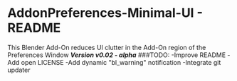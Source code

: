 # AddonPreferences-Minimal-UI - README
This Blender Add-On reduces UI clutter in the Add-On region of the Preferences Window
***Version v0.02 - alpha***
###TODO:
-Improve README
-Add open LICENSE
-Add dynamic "bl_warning" notification
-Integrate git updater
